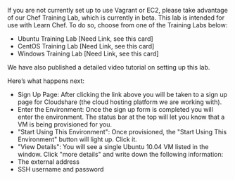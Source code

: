 If you are not currently set up to use Vagrant or EC2, please take advantage of our Chef Training Lab, which is currently in beta. This lab is intended for use with Learn Chef. To do so, choose from one of the Training Labs below:

* Ubuntu Training Lab [Need Link, see this card]
* CentOS Training Lab [Need Link, see this card]
* Windows Training Lab [Need Link, see this card]

We have also published a detailed video tutorial on setting up this lab.

Here’s what happens next:

* Sign Up Page: After clicking the link above you will be taken to a sign up page for Cloudshare (the cloud hosting platform we are working with).
* Enter the Environment: Once the sign up form is completed you will enter the environment. The status bar at the top will let you know that a VM is being provisioned for you.
* "Start Using This Environment": Once provisioned, the "Start Using This Environment" button will light up. Click it.
* "View Details": You will see a single Ubuntu 10.04 VM listed in the window. Click "more details" and write down the following information:
 * The external address
 * SSH username and password
